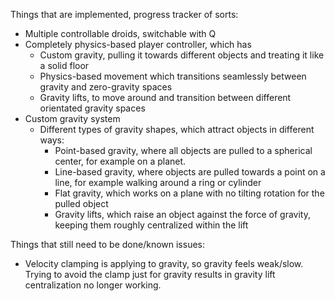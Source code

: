 Things that are implemented, progress tracker of sorts:

- Multiple controllable droids, switchable with Q
- Completely physics-based player controller, which has
	- Custom gravity, pulling it towards different objects and treating it like a solid floor
	- Physics-based movement which transitions seamlessly between gravity and zero-gravity spaces
	- Gravity lifts, to move around and transition between different orientated gravity spaces
- Custom gravity system
	- Different types of gravity shapes, which attract objects in different ways:
		- Point-based gravity, where all objects are pulled to a spherical center, for example on a planet.
		- Line-based gravity, where objects are pulled towards a point on a line, for example walking around a ring or cylinder
		- Flat gravity, which works on a plane with no tilting rotation for the pulled object
		- Gravity lifts, which raise an object against the force of gravity, keeping them roughly centralized within the lift


Things that still need to be done/known issues:
- Velocity clamping is applying to gravity, so gravity feels weak/slow. Trying to avoid the clamp just for gravity results in gravity lift centralization no longer working.